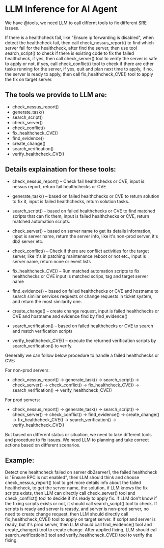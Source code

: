 # LLM Inference for AI Agent

We have @tools, we need LLM to call differnt tools to fix different SRE issues. 

If there is a healthcheck fail, like "Ensure ip forwarding is disabled", when detect the healthcheck fail, then call check_nessus_report() to find which server fail for the healthcheck, after find the server, then use tool search_script() to check if there is existing code to fix the failed healthcheck, if yes, then call check_server() tool to verify the server is safe to apply or not, if yes, call check_conflict() tool to check if there are other tasks running for the server, if yes, quit and plan next time to apply, if no, the server is ready to apply, then call fix_healthcheck_CVE() tool to apply the fix on target server. 

## The tools we provide to LLM are:
* check_nessus_report()
* generate_task()
* search_script()
* check_server()
* check_conflict()
* fix_healthcheck_CVE()
* find_evidence()
* create_change()
* search_verification()
* verify_healthcheck_CVE()

## Details explaination for these tools:

* check_nessus_report() – Check fail healthchecks or CVE, input is nessus report, return fail healthchecks or CVE

* generate_task() – based on failed healthchecks or CVE to return solution to fix it, input is failed healthchecks, return solution tasks.

* search_script() – based on failed healthchecks or CVE to find matched scripts that can fix them, input is failed healthchecks or CVE, return matched automation scripts. 

* check_server() – based on server name to get its details information, input is server name, return the server info, like it's non-prod server, it's db2 server etc.

* check_conflict() – Check if there are conflict activities for the target server, like it's in patching maintenance reboot or not etc., input is server name, return none or event lists

* fix_healthcheck_CVE() – Run matched automation scripts to fix healthchecks or CVE input is matched scrips, tag and target server name

* find_evidence() – based on failed healthchecks or CVE and hostname to search similar services requests or change requests in ticket system, and return the most similarity one. 

* create_change() – create change request, input is failed healthchecks or CVE and hostname and evidence find by find_evidence()

* search_verification() – based on failed healthchecks or CVE to search and match verification scripts 

* verify_healthcheck_CVE() – execute the returned verification scripts by search_verification() to verify. 


Generally we can follow below procedure to handle a failed healthchecks or CVE:

For non-prod servers:

* check_nessus_report() -> generate_task() -> search_script() -> check_server() -> check_conflict() -> fix_healthcheck_CVE() -> search_verification() -> verify_healthcheck_CVE()

For prod servers:

* check_nessus_report() -> generate_task() -> search_script() -> check_server() -> check_conflict() -> find_evidence() -> create_change() -> fix_healthcheck_CVE() -> search_verification() -> verify_healthcheck_CVE()

But based on different status or situation, we need to take different tools and procedure to fix issues. We need LLM to planning and take correct actions based on different scenarios.

## Example:
Detect one healthcheck failed on server db2server1, the failed healthcheck is "Ensure RPC is not enabled", then LLM should think and choose check_nessus_report() tool to get more details info about the failed healthcheck, to get the server name, the solution, if LLM knows the fix scripts exists, then LLM can directly call check_server() tool and check_conflict() tool to decide if it's ready to apply fix. If LLM don't know if the fixing scripts exists or not, it should call search_script() tool to check. If scripts is ready and server is reasdy, and server is non-prod server, no need to create change request, then LLM should directly call fix_healthcheck_CVE() tool to apply on target server. If script and server is ready, but it's prod server, then LLM should call find_evidence() tool and create_change() tool to create change. After applied fixing, LLM should call search_verificatioin() tool and verify_healthcheck_CVE() tool to verify the fixing. 
